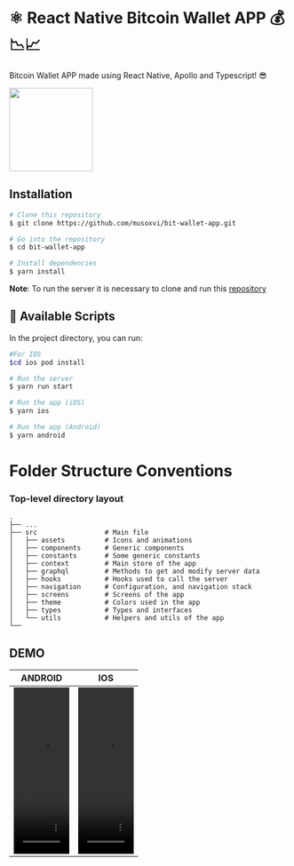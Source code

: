 # ⚛️ React Native Bitcoin Wallet APP 💰📉📈

Bitcoin Wallet APP made using React Native, Apollo and Typescript! 😎

<img width="150" height="150" src="https://user-images.githubusercontent.com/20372854/214898959-9de68c3f-5c0b-49c6-9cfb-62c0ec4f1234.gif" >

## Installation

```bash
# Clone this repository
$ git clone https://github.com/musoxvi/bit-wallet-app.git

# Go into the repository
$ cd bit-wallet-app

# Install dependencies
$ yarn install
```
**Note**: 
To run the server it is necessary to clone and run this [repository](https://github.com/musoxvi/apollo-server-bitWallet)

## 📱 Available Scripts

In the project directory, you can run:

```bash
#For IOS
$cd ios pod install

# Run the server
$ yarn run start

# Run the app (iOS)
$ yarn ios

# Run the app (Android)
$ yarn android
```

# Folder Structure Conventions

### Top-level directory layout

    .
    ├── ...
    ├── src                 # Main file
    │   ├── assets          # Icons and animations
    │   ├── components      # Generic components
    │   ├── constants       # Some generic constants
    │   ├── context         # Main store of the app
    │   ├── graphql         # Methods to get and modify server data
    │   ├── hooks           # Hooks used to call the server
    │   ├── navigation      # Configuration, and navigation stack
    │   ├── screens         # Screens of the app
    │   ├── theme           # Colors used in the app
    │   ├── types           # Types and interfaces
    │   └── utils           # Helpers and utils of the app
    └──

## DEMO
ANDROID | IOS
| :---: | :---: |
  <video width="100" height="300" src="https://user-images.githubusercontent.com/20372854/214907643-4a3fd044-0852-43af-ab06-b1fe33c07b85.mov" type="video/mp4" /> |  <video width="100" height="300" src="https://user-images.githubusercontent.com/20372854/214907467-ac053e63-366a-4574-90ee-2d8e2e79e90a.mov" type="video/mp4" />  | 

